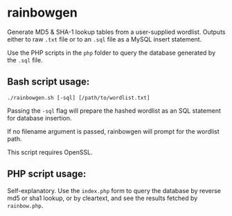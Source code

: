 rainbowgen
==========

Generate MD5 &amp; SHA-1 lookup tables from a user-supplied wordlist. Outputs either to raw ```.txt``` file or to an ```.sql``` file as a MySQL insert statement.

Use the PHP scripts in the ```php``` folder to query the database generated by the ```.sql``` file. 

Bash script usage:
------

```
./rainbowgen.sh [-sql] [/path/to/wordlist.txt]
```

Passing the ```-sql``` flag will prepare the hashed wordlist as an SQL statement for database insertion. 

If no filename argument is passed, rainbowgen will prompt for the wordlist path. 

This script requires OpenSSL.

PHP script usage:
------

Self-explanatory. Use the ```index.php``` form to query the database by reverse md5 or sha1 lookup, or by cleartext, and see the results fetched by ```rainbow.php```.